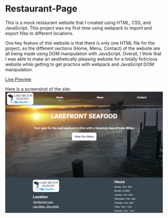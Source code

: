 # Restaurant-Page

This is a mock restaurant website that I created using HTML, CSS, and JavaScript. This project was my first time using webpack to import and export files to different locations.

One key feature of this website is that there is only one HTML file for the project, so the different sections (Home, Menu, Contact) of the website are all being made using DOM manipulation with JavaScript. Overall, I think that I was able to make an aesthetically pleasing website for a totally ficticious website while getting to get practice with webpack and JavaScript DOM manipulation.

[Live Preview](https://ryancole25.github.io/Restaurant-Page)

Here is a screenshot of the site:
![Alt text](./RestaurantPageScreenshot.png "Restaurant Page")
